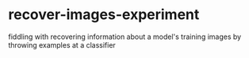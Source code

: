 # recover-images-experiment
fiddling with recovering information about a model's training images by throwing examples at a classifier
